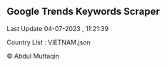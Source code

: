 

## Google Trends Keywords Scraper 
 
Last Update 04-07-2023 , 11:21:39

Country List :
VIETNAM.json



© Abdul Muttaqin 

